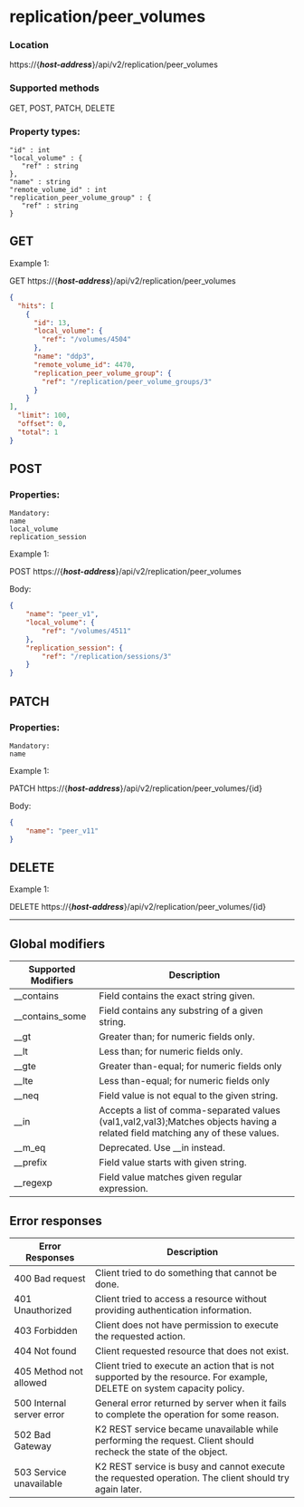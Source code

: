 # replication/peer_volumes

### Location
https://{***host-address***}/api/v2/replication/peer_volumes

### Supported methods
GET, POST, PATCH, DELETE


### Property types:
 ```text
"id" : int
"local_volume" : {
    "ref" : string
},
"name" : string
"remote_volume_id" : int
"replication_peer_volume_group" : {
    "ref" : string
}
 ```

## GET

Example 1:

GET https://{***host-address***}/api/v2/replication/peer_volumes
```json
{
  "hits": [
    {
      "id": 13,
      "local_volume": {
        "ref": "/volumes/4504"
      },
      "name": "ddp3",
      "remote_volume_id": 4470,
      "replication_peer_volume_group": {
        "ref": "/replication/peer_volume_groups/3"
      }
    }
],
  "limit": 100,
  "offset": 0,
  "total": 1
}
```

## POST

### Properties:
 ```text
Mandatory: 
name
local_volume 
replication_session
 ```

Example 1:

POST https://{***host-address***}/api/v2/replication/peer_volumes

Body:
```json
{
    "name": "peer_v1", 
    "local_volume": {
        "ref": "/volumes/4511"
    }, 
    "replication_session": {
        "ref": "/replication/sessions/3"
    }
}
```

## PATCH

### Properties:
 ```text
Mandatory: 
name
 ```

Example 1:

PATCH https://{***host-address***}/api/v2/replication/peer_volumes/{id}

Body:
```json
{
    "name": "peer_v11"
}
```

## DELETE

Example 1:

DELETE https://{***host-address***}/api/v2/replication/peer_volumes/{id}


---

## Global modifiers
| Supported Modifiers	| Description|
|-----------------------|------------|
|__contains	|Field contains the exact string given.|
|__contains_some	|Field contains any substring of a given string.|
|__gt	|Greater than; for numeric fields only.|
|__lt	|Less than; for numeric fields only.|
|__gte	|Greater than-equal; for numeric fields only|
|__lte	|Less than-equal; for numeric fields only|
|__neq	|Field value is not equal to the given string.|
|__in	|Accepts a list of comma-separated values (val1,val2,val3);Matches objects having a related field matching any of these values.|
|__m_eq	|Deprecated. Use __in instead.|
|__prefix	|Field value starts with given string.|
|__regexp	|Field value matches given regular expression.|

## Error responses

| Error Responses	| Description |
|-------------------|-------------|
|400 Bad request	|Client tried to do something that cannot be done.
|401 Unauthorized	|Client tried to access a resource without providing authentication information.
|403 Forbidden	|Client does not have permission to execute the requested action.
|404 Not found	|Client requested resource that does not exist.
|405 Method not allowed	|Client tried to execute an action that is not supported by the resource. For example, DELETE on system capacity policy.
|500 Internal server error	|General error returned by server when it fails to complete the operation for some reason.
|502 Bad Gateway	|K2 REST service became unavailable while performing the request. Client should recheck the state of the object.
|503 Service unavailable	|K2 REST service is busy and cannot execute the requested operation. The client should try again later.
